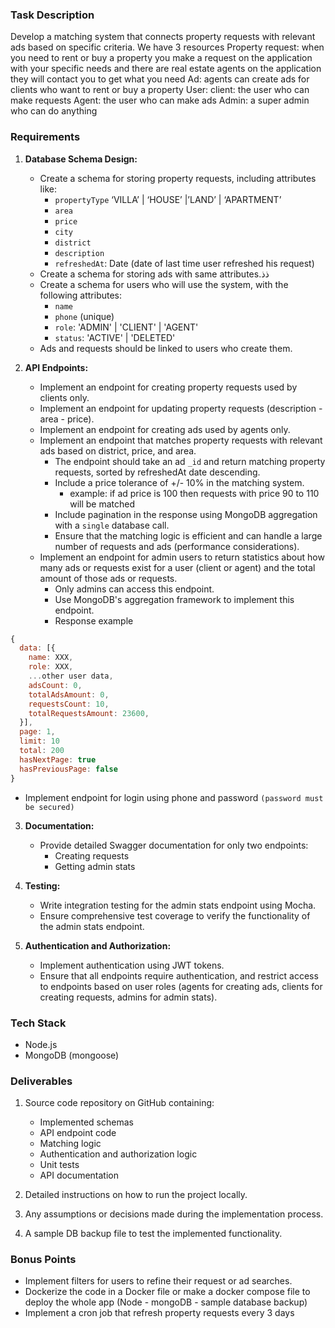 ### Task Description

Develop a matching system that connects property requests with relevant ads based on specific criteria.
We have 3 resources
Property request: when you need to rent or buy a property you make a request on the application with your specific needs and there are real estate agents on the application they will contact you to get what you need
Ad: agents can create ads for clients who want to rent or buy a property
User: 
client: the user who can make requests
Agent: the user who can make ads
Admin: a super admin who can do anything 

### Requirements

1. **Database Schema Design:**
   - Create a schema for storing property requests, including attributes like:
     - `propertyType` ‘VILLA’ | ‘HOUSE’ |’LAND’ | ‘APARTMENT’
     - `area`
     - `price`
     - `city`
     - `district`
     - `description`
     - `refreshedAt`: Date (date of last time user refreshed his request)
   - Create a schema for storing ads with same attributes.ذذ
   - Create a schema for users who will use the system, with the following attributes:
     - `name`
     - `phone` (unique)
     - `role`: 'ADMIN' | 'CLIENT' | 'AGENT'
     - `status`: 'ACTIVE' | 'DELETED'
   - Ads and requests should be linked to users who create them.

2. **API Endpoints:**
   - Implement an endpoint for creating property requests used by clients only.
   - Implement an endpoint for updating property requests (description - area - price).
   - Implement an endpoint for creating ads used by agents only.
   - Implement an endpoint that matches property requests with relevant ads based on district, price, and area.
     - The endpoint should take an ad `_id` and return matching property requests, sorted by refreshedAt date descending.
     - Include a price tolerance of +/- 10% in the matching system.
        - example: if ad price is 100 then requests with price 90 to 110 will be matched
     - Include pagination in the response using MongoDB aggregation with a `single` database call.
     - Ensure that the matching logic is efficient and can handle a large number of requests and ads (performance considerations).
   - Implement an endpoint for admin users to return statistics about how many ads or requests exist for a user (client or agent) and the total amount of those ads or requests.
     - Only admins can access this endpoint.
     - Use MongoDB's aggregation framework to implement this endpoint.
     - Response example
```javascript
{
  data: [{
    name: XXX,
    role: XXX,
    ...other user data,
    adsCount: 0,
    totalAdsAmount: 0,
    requestsCount: 10,
    totalRequestsAmount: 23600,
  }],
  page: 1,
  limit: 10
  total: 200
  hasNextPage: true
  hasPreviousPage: false
}
```

- Implement endpoint for login using phone and password `(password must be secured)`
3. **Documentation:**
   - Provide detailed Swagger documentation for only two endpoints:
     - Creating requests
     - Getting admin stats

4. **Testing:**
   - Write integration testing for the admin stats endpoint using Mocha.
   - Ensure comprehensive test coverage to verify the functionality of the admin stats endpoint.

5. **Authentication and Authorization:**
   - Implement authentication using JWT tokens.
   - Ensure that all endpoints require authentication, and restrict access to endpoints based on user roles (agents for creating ads, clients for creating requests, admins for admin stats).

### Tech Stack
- Node.js
- MongoDB (mongoose)

### Deliverables

1. Source code repository on GitHub containing:
   - Implemented schemas
   - API endpoint code
   - Matching logic
   - Authentication and authorization logic
   - Unit tests
   - API documentation

2. Detailed instructions on how to run the project locally.

3. Any assumptions or decisions made during the implementation process.

4. A sample DB backup file to test the implemented functionality.

### Bonus Points

- Implement filters for users to refine their request or ad searches.
- Dockerize the code in a Docker file or make a docker compose file to deploy the whole app (Node - mongoDB - sample database backup)
- Implement a cron job that refresh property requests every 3 days
